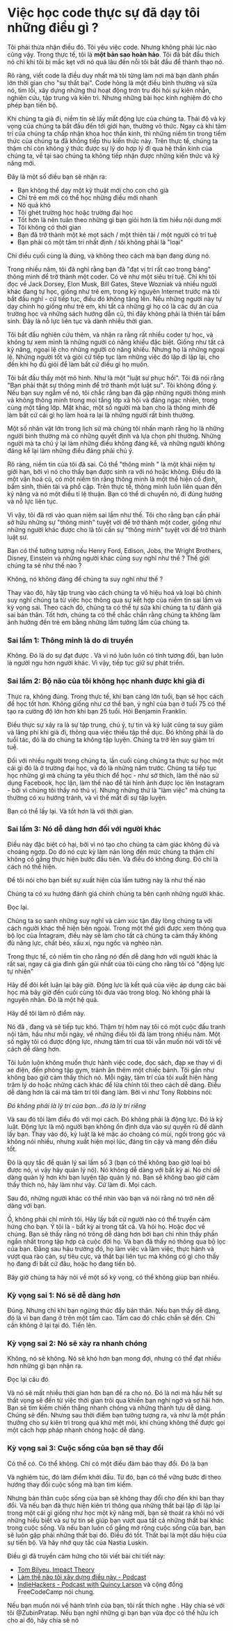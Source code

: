 # Việc học code thực sự đã dạy tôi những điều gì ?

Tôi phải thừa nhận điều đó. Tôi yêu việc code. Nhưng không phải lúc nào cũng vậy. Trong thực tế, tôi là **một bản sao hoàn hảo**. Tôi đã bắt đầu thích nó chỉ khi tôi bị mắc kẹt với nó quá lâu đến nỗi tôi bắt đầu để thành thạo nó.

Rõ ràng, viết code là điều duy nhất mà tôi từng làm nơi mà bạn dành phần lớn thời gian cho "sự thất bại". Code hỏng là một điều bình thường và sửa nó, tìm lỗi, xây dựng những thứ hoạt động trơn tru đòi hỏi sự kiên nhẫn, nghiên cứu, tập trung và kiên trì. Nhưng những bài học kính nghiệm đó cho phép bạn tiến bộ. 

Khi chúng ta già đi, niềm tin sẽ lấy mất động lực của chúng ta. Thái độ và kỳ vọng của chúng ta bắt đầu đến tới giới hạn, thường vô thức. Ngay cả khi tâm trí của chúng ta chấp nhận khoa học thần kinh, thì những niềm tin trong tiềm thức của chúng ta đã không tiếp thu kiến thức này. Trên thực tế, chúng ta thậm chí còn không ý thức được sự lý do hợp lý đi qua hệ thần kinh của chúng ta, về tại sao chúng ta không tiếp nhận được những kiến thức và kỹ năng mới.

Đây là một số điều bạn sẽ nhận ra: 

* Bạn không thể dạy một kỹ thuật mới cho con chó già
* Chỉ trẻ em mới có thể học những điều mới nhanh
* Nó quá khó
* Tôi ghét trường học hoặc trường đại học
* Tốt hơn là nên tuân theo những gì bạn giỏi hơn là tìm hiểu nội dung mới
* Tôi không có thời gian
* Bạn đã trở thành một kẻ mọt sách / một thiên tài / một người có trí tuệ
* Bạn phải có một tâm trí nhất định / tôi không phải là "loại"

Chỉ điều cuối cùng là đúng, và không theo cách mà bạn đang dùng nó.

Trong nhiều năm, tôi đã nghĩ rằng bạn đã "đạt vị trí rất cao trong bảng" thông minh để trở thành một coder. Có vẻ như một siêu trí tuệ. Chỉ khi tôi đọc về Jack Dorsey, Elon Musk, Bill Gates, Steve Wozniak và nhiều người khác đang tự học, giống như trẻ em, trong kỷ nguyên Internet trước mà tôi bắt đầu nghĩ - cứ tiếp tục, điều đó không tăng lên. Nếu những người này tự dạy chính họ giống như trẻ em, khi tất cả những gì họ có là các dự án của trường học và những sách hướng dẫn cũ, thì đây không phải là thiên tài bẩm sinh. Đây là nỗ lực liên tục và dành nhiều thời gian.

Tôi bắt đầu nghiên cứu thêm, và nhận ra rằng rất nhiều coder tự học, và không tự xem mình là những người có năng khiếu đặc biệt. Giống như tất cả kỹ năng, ngoại lệ cho những người có năng khiếu. Nhưng họ là những ngoại lệ. Những người tốt và giỏi cứ tiếp tục làm những việc đó lặp đi lặp lại, cho đến khi họ đủ giỏi để làm bất cứ điều gì họ muốn.

Tôi bắt đầu thấy một mô hình. Như là một "luật sư phục hồi". Tôi đã nói rằng "Bạn phải thật sự thông minh để trở thành một luật sư". Tôi không đồng ý. Nếu bạn suy ngẫm về nó, tôi chắc rằng bạn đã gặp những người thông minh và không thông minh trong mọi tầng lớp xã hội và đáng ngạc nhiên, trong cùng một tầng lớp. Mặt khác, một số người mà bạn cho là thông minh đế làm bất cứ cái gì họ làm hoá ra lại là những người rất bình thường. 

Một số nhân vật lớn trong lịch sử mà chúng tôi nhấn mạnh rằng họ là những người bình thường mà có những quyết định và lựa chọn phi thường. Những người mà ta chú ý lại làm những điều không đáng kể, và những người không đáng kể lại làm những điều đáng phải chú ý.

Rõ ràng, niềm tin của tôi đã sai. Có thể "thông minh " là một khái niệm tự giới hạn, bởi vì nó cho thấy bạn được sinh ra với nó hoặc không. Điều đó là một văn hoá cũ, có một niềm tin rằng thông minh là một thể hiện cố định, bẩm sinh, thiên tài và phổ cập. Trên thực tế, thông minh luôn liên quan đến kỹ năng và nó một điều tỉ lệ thuận. Bạn có thể di chuyển nó, đi đúng hướng và nỗ lực liên tục. 

Vì vậy, tôi đã rơi vào quan niệm sai lầm như thế. Tôi cho rằng bạn cần phải sở hữu những sự "thông minh" tuyệt vời để trở thành một coder, giống như những người khác được cho là tôi cần sự "thông minh" tuyệt vời để trở thành luật sư.

Bạn có thể tưởng tượng nếu Henry Ford, Edison, Jobs, the Wright Brothers, Disney, Einstein và những người khác cũng suy nghĩ như thế ? Thế giới chúng ta sẽ như thế nào ?

Không, nó không đáng để chúng ta suy nghĩ như thế ?

Thay vào đó, hãy tập trung vào cách chúng ta vô hiệu hoá và loại bỏ chính suy nghĩ chúng ta từ việc học thông qua sự kết hợp của niềm tin sai lầm và kỳ vọng sai. Theo cách đó, chúng ta có thể tự sửa khi chúng ta tự đánh giá sai bản thân. Tốt hơn, chúng ta có thể chắc chắn rằng chúng ta không làm ảnh hưởng đến trẻ em bằng những lầm tưởng lầm của chúng ta. 

### Sai lầm 1: Thông minh là do di truyền

Không. Đó là do sự đạt được . Và vì nó luôn luôn có tính tương đối, bạn luôn là người ngu hơn người khác. Vì vậy, tiếp tục giữ sự phát triển.

### Sai lầm 2: Bộ não của tôi không học nhanh được khi già đi

Thực ra, không đúng. Trong thực tế, khi bạn càng lớn tuổi, bạn sẽ học cách để học tốt hơn. Không giống như cơ thể bạn, ý nghĩ của bạn ở tuổi 75 có thể tạo ra cường độ lớn hơn khi bạn 25 tuổi. Hỏi Benjamin Franklin.

Điều thực sự xảy ra là sự tập trung, chú ý, tự tin và kỷ luật cũng ta suy giảm và lãng phí khi già đi, thông qua việc thiếu tập thể dục. Đó không phải là do tuổi tác, đó là do chúng ta không tập luyện. Chúng ta trở lên suy giảm trí tuệ.

Đối với nhiều người trong chúng ta, lần cuối cùng chúng ta thực sự học một cái gì đó là ở trường đại học, và đó là những năm trước. Chúng ta tiếp tục học những gì mà chúng ta yêu thích để học - như sở thích, làm thế nào sử dụng Facebook, học lặn, làm thế nào để tải hình ảnh được lọc lên Instagram - bởi vì chúng tôi thấy nó thú vị. Nhưng những thứ là "làm việc" mà chúng ta thường có xu hướng tránh, và vì thế mất đi sự tập luyện. 

Bạn có thể lấy lại. Và tốt hơn là với thời gian.

### Sai lầm 3: Nó dễ dàng hơn đối với người khác 

Điều này đặc biệt có hại, bởi vì nó tạo cho chúng ta cảm giác không đủ và choáng ngợp. Do đó nó cực kỳ làm nản lòng đến mức chúng ta thậm chí không cố gắng thực hiện bước đầu tiên. Và điều đó không đúng. Đó chỉ là cách nó thể hiện. 

Để tôi nói cho bạn biết sự xuất hiện của lầm tưởng này là như thế nào

Chúng ta có xu hướng đánh giá chính chúng ta bên cạnh những người khác.

Đọc lại.

Chúng ta so sanh những suy nghĩ và cảm xúc tận đáy lòng chúng ta với cách người khác thể hiện bên ngoài. Trong một thế giới được xem thông qua bộ lọc của Íntagram, điều này sẽ làm cho tất cả chúng ta cảm thấy không đủ năng lực, chất béo, xấu xí, ngu ngốc và nghèo nàn. 

Trong thực tế, có niềm tin cho rằng nó đến dễ dàng hơn với người khác là rất sai, ngay cả gia đình gần gũi nhất của tôi cũng cho rằng tôi có "động lực tự nhiên"

Hãy để đôi kết luận lại bây giờ. Động lực là kết quả của việc áp dụng các bài học mà bây giờ đến cuối cùng tôi đưa vào trong blog. Nó không phải là nguyên nhân. Đó là một hệ quả. 

Hãy để tôi làm rõ điểm này.

Nó đã , đang và sẽ tiếp tục khó. Thậm trí hôm nay tôi có một cuộc đấu tranh nội tâm, hầu như mỗi ngày, về những điều tôi đã làm trong nhiều năm. Một số ngày tôi có được động lực, nhưng tâm trí cua tôi vẫn muốn nói với tôi về cách dễ dàng hơn.

Tôi luôn luôn không muốn thực hành việc code, đọc sách, đạp xe thay vì đi xe điện, đến phòng tập gym, tránh ăn thêm một chiếc bánh. Tôi gần như không bao giờ cảm thấy thích nó. Mỗi ngày, tâm trí của tôi xuất hiện hàng trăm lý do hoặc những cách khác để lừa chính tôi theo cách dễ dàng. Điều dễ dàng hơn là cái mà tâm trí tôi đang làm. Bởi vì như Tony Robbins nói: 

_Đó không phải là lý trí của bạn...đó là lý trí riêng_

Và sau đó tôi làm điều đó với mọi cách. Đó không phải là động lực. Đó là kỷ luật. Động lực là mộ người bạn không ổn định dựa vào sự quyến rũ để dành lấy bạn. Thay vào đó, kỷ luật là kẻ mặc áo choàng có mùi, ngồi trong góc và không nói nhiều, nhưng xuất hiện mọi lúc, đáng tin cậy và mang đến điều tốt.

Đó là quy tắc để quản lý sai lầm số 3 (bạn có thể không bao giờ loại bỏ được nó, vì vậy hãy quản lý nó). Nó không dễ dàng với bất kỳ ai. Nó chỉ dễ dàng quản lý hơn khi bạn luyện tập quản lý nó. Bạn sẽ không bao giờ cảm thấy thích nó, hãy làm như vậy. Cứ làm đi. Mọi cách.

Sau đó, những người khác có thể nhìn vào bạn và nói rằng nó trở nên dễ dàng với bạn. 

Ồ, không phải chỉ mình tôi. Hãy lấy bất cứ người nào có thể truyền cảm hứng cho bạn. Ý tôi là - bất kỳ ai trong tất cả. Và hỏi họ. Hoặc đọc về chúng. Bạn sẽ thấy rằng nó trông dễ dàng hơn bởi bạn chỉ nhìn thấy phần ngắn nhất trong tập hợp cả cuộc đời họ. Và bạn đã thấy nó thông qua bộ lọc của bạn. Đằng sau hậu trường đó, họ làm việc và làm việc, thực hành và vượt qua rào cản, sự tiêu cực, và thất bại liên tục mà không có gì cho thấy họ đang đi bất cứ đâu, hoặc họ đang tiến bộ.

Bây giờ chúng ta hãy nói về một số kỳ vọng, có thể không giúp bạn nhiều.

### Kỳ vọng sai 1: Nó sẽ dễ dàng hơn

Đúng. Nhưng chỉ khi bạn ngừng thúc đẩy bản thân. Nếu bạn thấy dễ dàng, đó là vì bạn đang ở trên một tầm cao. Tầm cao đó chắc chắn sẽ đến. Chỉ cần không ở lại tại đó. Tiến lên.

### Kỳ vọng sai 2: Nó sẽ xảy ra nhanh chóng

Không, nó sẽ không. Nó sẽ khó hơn bạn mong đợi, nhưng có thể đạt nhiều hơn những gì bạn nhận ra.

Đọc lại câu đó

Và nó sẽ mất nhiều thời gian hơn bạn đề ra cho nó. Đó là nơi mà hầu hết sự thất vọng sẽ đến từ việc thời gian trôi qua khiến bạn nghi ngờ và sợ hãi hơn. Bạn sẽ tìm kiếm chiến thắng nhanh chóng và những thành tựu dễ dàng. Chúng sẽ đến. Nhưng sau thời điểm bạn tưởng tượng ra, và như là một phần thưởng cho sự kiên trì trong quá khứ mệt mỏi, khi chúng không thể được gọi một cách hợp pháp nhanh chóng hoặc dễ dàng.

### Kỳ vọng sai 3: Cuộc sống của bạn sẽ thay đổi

Có thể có. Có thể không. Chỉ có một điều đảm bảo thay đổi. Đó là bạn

Và nghiêm túc, đó làm điểm khởi đầu. Từ đó, bạn có thể vững bước đi theo hướng thay đổi cuộc sống mà bạn tìm kiếm. 

Nhưng bản thân cuộc sống của bạn sẽ không thay đổi cho đến khi bạn thay đổi. Và nếu bạn đã thực hiện kiên trì thông qua những thất bại lặp đi lặp lại trong một cái gì giống như học một kỹ năng mới, bạn sẽ thoát ra khỏi nó với những hiểu biết và sự tự tin sẽ giúp bạn vượt qua tất cả những thất bại khác trong cuộc sống. Và nếu bạn luôn cố gắng mở rộng cuộc sống của bạn, bạn sẽ luôn gặp phải những thất bại đó. Điều đó tốt. Thất bại là một dấu hiệu của sự tiến bộ. Và hãy nhớ quy tắc của Nastia Luskin.

Điều gì đã truyền cảm hứng cho tôi viết bài chi tiết này:

* [Tom Bilyeu, Impact Theory](https://impacttheory.com/)
* [Làm thế nào tôi xây dựng điều này - Podcast](https://www.npr.org/podcasts/510313/how-i-built-this)
*  [IndieHackers - Podcast with Quincy Larson](https://www.indiehackers.com/podcast/056-quincy-larson-of-freecodecamp) và cộng đồng FreeCodeCamp nói chung.

Nếu bạn muốn nói về hành trình của bạn, tôi rất thích nghe . Hãy chia sẻ với tôi @ZubinPratap. Nếu bạn nghĩ những gì bạn bạn vừa đọc có thể hữu ích cho ai đó, hãy chia sẻ nó

